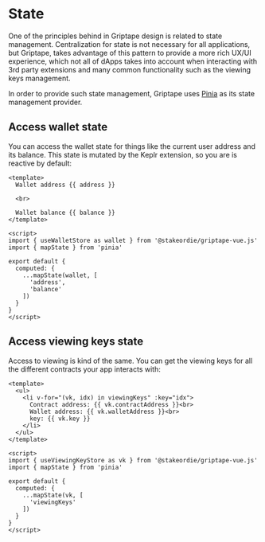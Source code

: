 # State

One of the principles behind in Griptape design is related to state management. Centralization for state is not
necessary for all applications, but Griptape, takes advantage of this pattern to provide a more rich UX/UI experience,
which not all of dApps takes into account when interacting with 3rd party extensions and many common functionality such
as the viewing keys management.

In order to provide such state management, Griptape uses [Pinia](http://pinia.esm.dev/) as its state management
provider.

## Access wallet state

You can access the wallet state for things like the current user address and its balance. This state is mutated by the
Keplr extension, so you are is reactive by default:

```vue
<template>
  Wallet address {{ address }}

  <br>

  Wallet balance {{ balance }}
</template>

<script>
import { useWalletStore as wallet } from '@stakeordie/griptape-vue.js'
import { mapState } from 'pinia'

export default {
  computed: {
    ...mapState(wallet, [
      'address',
      'balance'
    ])
  }
}
</script>
```

## Access viewing keys state

Access to viewing is kind of the same. You can get the viewing keys for all the different contracts your app interacts
with:

```vue
<template>
  <ul>
    <li v-for="(vk, idx) in viewingKeys" :key="idx">
      Contract address: {{ vk.contractAddress }}<br>
      Wallet address: {{ vk.walletAddress }}<br>
      key: {{ vk.key }}
    </li>
  </ul>
</template>

<script>
import { useViewingKeyStore as vk } from '@stakeordie/griptape-vue.js'
import { mapState } from 'pinia'

export default {
  computed: {
    ...mapState(vk, [
      'viewingKeys'
    ])
  }
}
</script>

```
